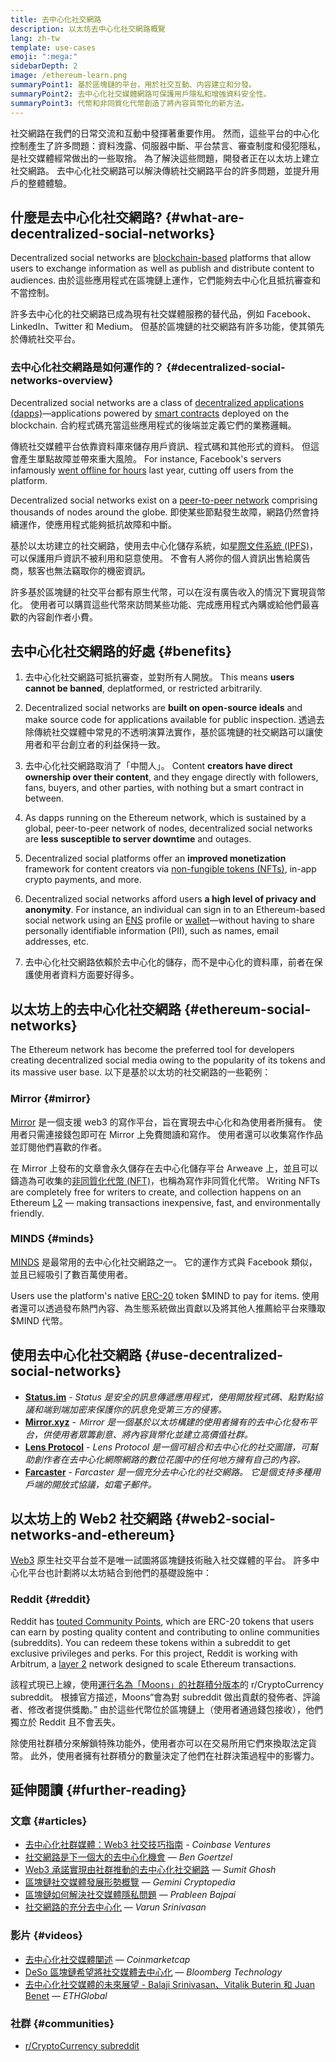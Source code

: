 ```yaml
---
title: 去中心化社交網路
description: 以太坊去中心化社交網路概覽
lang: zh-tw
template: use-cases
emoji: ":mega:"
sidebarDepth: 2
image: /ethereum-learn.png
summaryPoint1: 基於區塊鏈的平台，用於社交互動、内容建立和分發。
summaryPoint2: 去中心化社交媒體網路可保護用戶隱私和增強資料安全性。
summaryPoint3: 代幣和非同質化代幣創造了將內容貨幣化的新方法。
---
```


社交網路在我們的日常交流和互動中發揮著重要作用。 然而，這些平台的中心化控制產生了許多問題：資料洩露、伺服器中斷、平台禁言、審查制度和侵犯隱私，是社交媒體經常做出的一些取捨。 為了解決這些問題，開發者正在以太坊上建立社交網路。 去中心化社交網路可以解決傳統社交網路平台的許多問題，並提升用戶的整體體驗。

## 什麼是去中心化社交網路? {#what-are-decentralized-social-networks}

Decentralized social networks are [blockchain-based](/glossary/#blockchain) platforms that allow users to exchange information as well as publish and distribute content to audiences. 由於這些應用程式在區塊鏈上運作，它們能夠去中心化且抵抗審查和不當控制。

許多去中心化的社交網路已成為現有社交媒體服務的替代品，例如 Facebook、LinkedIn、Twitter 和 Medium。 但基於區塊鏈的社交網路有許多功能，使其領先於傳統社交平台。

<YouTube id="UdT2lpcGvcQ" />

### 去中心化社交網路是如何運作的？ {#decentralized-social-networks-overview}

Decentralized social networks are a class of [decentralized applications (dapps)](/dapps/)—applications powered by [smart contracts](/glossary/#smart-contract) deployed on the blockchain. 合約程式碼充當這些應用程式的後端並定義它們的業務邏輯。

傳統社交媒體平台依靠資料庫來儲存用戶資訊、程式碼和其他形式的資料。 但這會產生單點故障並帶來重大風險。 For instance, Facebook's servers infamously [went offline for hours](https://www.npr.org/2021/10/05/1043211171/facebook-instagram-whatsapp-outage-business-impact) last year, cutting off users from the platform.

Decentralized social networks exist on a [peer-to-peer network](/glossary/#peer-to-peer-network) comprising thousands of nodes around the globe. 即使某些節點發生故障，網路仍然會持續運作，使應用程式能夠抵抗故障和中斷。

基於以太坊建立的社交網路，使用去中心化儲存系統，如[星際文件系統 (IPFS)](https://ipfs.io/)，可以保護用戶資訊不被利用和惡意使用。 不會有人將你的個人資訊出售給廣告商，駭客也無法竊取你的機密資訊。

許多基於區塊鏈的社交平台都有原生代幣，可以在沒有廣告收入的情況下實現貨幣化。 使用者可以購買這些代幣來訪問某些功能、完成應用程式內購或給他們最喜歡的內容創作者小費。

## 去中心化社交網路的好處 {#benefits}

1. 去中心化社交網路可抵抗審查，並對所有人開放。 This means **users cannot be banned**, deplatformed, or restricted arbitrarily.

2. Decentralized social networks are **built on open-source ideals** and make source code for applications available for public inspection. 透過去除傳統社交媒體中常見的不透明演算法實作，基於區塊鏈的社交網路可以讓使用者和平台創立者的利益保持一致。

3. 去中心化社交網路取消了「中間人」。 Content **creators have direct ownership over their content**, and they engage directly with followers, fans, buyers, and other parties, with nothing but a smart contract in between.

4. As dapps running on the Ethereum network, which is sustained by a global, peer-to-peer network of nodes, decentralized social networks are **less susceptible to server downtime** and outages.

5. Decentralized social platforms offer an **improved monetization** framework for content creators via [non-fungible tokens (NFTs)](/glossary/#nft), in-app crypto payments, and more.

6. Decentralized social networks afford users **a high level of privacy and anonymity**. For instance, an individual can sign in to an Ethereum-based social network using an [ENS](/glossary/#ens) profile or [wallet](/glossary/#wallet)—without having to share personally identifiable information (PII), such as names, email addresses, etc.

7. 去中心化社交網路依賴於去中心化的儲存，而不是中心化的資料庫，前者在保護使用者資料方面要好得多。

## 以太坊上的去中心化社交網路 {#ethereum-social-networks}

The Ethereum network has become the preferred tool for developers creating decentralized social media owing to the popularity of its tokens and its massive user base. 以下是基於以太坊的社交網路的一些範例：

### Mirror {#mirror}

[Mirror](https://mirror.xyz/) 是一個支援 web3 的寫作平台，旨在實現去中心化和為使用者所擁有。 使用者只需連接錢包即可在 Mirror 上免費閲讀和寫作。 使用者還可以收集寫作作品並訂閱他們喜歡的作者。

在 Mirror 上發布的文章會永久儲存在去中心化儲存平台 Arweave 上，並且可以鑄造為可收集的[非同質化代幣 (NFT)](/nft/)，也稱為寫作非同質化代幣。 Writing NFTs are completely free for writers to create, and collection happens on an Ethereum [L2](/glossary/#layer-2) — making transactions inexpensive, fast, and environmentally friendly.

### MINDS {#minds}

[MINDS](https://www.minds.com/) 是最常用的去中心化社交網路之一。 它的運作方式與 Facebook 類似，並且已經吸引了數百萬使用者。

Users use the platform's native [ERC-20](/glossary/#erc-20) token $MIND to pay for items. 使用者還可以透過發布熱門內容、為生態系統做出貢獻以及將其他人推薦給平台來賺取 $MIND 代幣。

## 使用去中心化社交網路 {#use-decentralized-social-networks}

- **[Status.im](https://status.im/)** - _Status 是安全的訊息傳遞應用程式，使用開放程式碼、點對點協議和端到端加密來保護你的訊息免受第三方的侵害。_
- **[Mirror.xyz](https://mirror.xyz/)** - _Ｍirror 是一個基於以太坊構建的使用者擁有的去中心化發布平台，供使用者眾籌創意、將內容貨幣化並建立高價值社群。_
- **[Lens Protocol](https://lens.xyz/)** - _Lens Protocol 是一個可組合和去中心化的社交圖譜，可幫助創作者在去中心化網際網路的數位花園中的任何地方擁有自己的內容。_
- **[Farcaster](https://farcaster.xyz/)** - _Farcaster 是一個充分去中心化的社交網路。 它是個支持多種用戶端的開放式協議，如電子郵件。_

## 以太坊上的 Web2 社交網路 {#web2-social-networks-and-ethereum}

[Web3](/glossary/#web3) 原生社交平台並不是唯一試圖將區塊鏈技術融入社交媒體的平台。 許多中心化平台也計劃將以太坊結合到他們的基礎設施中：

### Reddit {#reddit}

Reddit has [touted Community Points](https://cointelegraph.com/news/reddit-to-reportedly-tokenize-karma-points-and-onboard-500m-new-users), which are ERC-20 tokens that users can earn by posting quality content and contributing to online communities (subreddits). You can redeem these tokens within a subreddit to get exclusive privileges and perks. For this project, Reddit is working with Arbitrum, a [layer 2](/glossary/#layer-2) network designed to scale Ethereum transactions.

該程式現已上線，使用[運行名為「Moons」的社群積分版本](https://www.reddit.com/r/CryptoCurrency/wiki/moons_wiki)的 r/CryptoCurrency subreddit。 根據官方描述，Moons“會為對 subreddit 做出貢獻的發佈者、評論者、修改者提供獎勵。” 由於這些代幣位於區塊鏈上（使用者通過錢包接收），他們獨立於 Reddit 且不會丟失。

除使用社群積分來解鎖特殊功能外，使用者亦可以在交易所用它們來換取法定貨幣。 此外，使用者擁有社群積分的數量決定了他們在社群決策過程中的影響力。

## 延伸閱讀 {#further-reading}

### 文章 {#articles}

- [去中心化社群媒體：Web3 社交技巧指南](https://www.coinbase.com/blog/decentralizing-social-media-a-guide-to-the-web3-social-stack) - _Coinbase Ventures_
- [社交網路是下一個大的去中心化機會](https://www.coindesk.com/tech/2021/01/22/social-networks-are-the-next-big-decentralization-opportunity/) — _Ben Goertzel_
- [Web3 承諾實現由社群推動的去中心化社交網路](https://venturebeat.com/2022/02/26/web3-holds-the-promise-of-decentralized-community-powered-social-networks/) — _Sumit Ghosh_
- [區塊鏈社交媒體發展形勢概覽](https://www.gemini.com/cryptopedia/blockchain-social-media-decentralized-social-media) — _Gemini Cryptopedia_
- [區塊鏈如何解決社交媒體隱私問題](https://www.investopedia.com/news/ethereum-blockchain-social-media-privacy-problem-linkedin-indorse/) — _Prableen Bajpai_
- [社交網路的充分去中心化](https://www.varunsrinivasan.com/2022/01/11/sufficient-decentralization-for-social-networks) — _Varun Srinivasan_

### 影片 {#videos}

- [去中心化社交媒體闡述](https://www.youtube.com/watch?v=UdT2lpcGvcQ) — _Coinmarketcap_
- [DeSo 區塊鏈希望將社交媒體去中心化](https://www.youtube.com/watch?v=SG2HUiVp0rE) — _Bloomberg Technology_
- [去中心化社交媒體的未來展望 - Balaji Srinivasan、Vitalik Buterin 和 Juan Benet](https://www.youtube.com/watch?v=DTxE9KV3YrE) — _ETHGlobal_

### 社群 {#communities}

- [r/CryptoCurrency subreddit](https://www.reddit.com/r/CryptoCurrency/)
